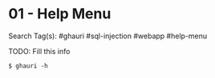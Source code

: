 # 01 - Help Menu

Search Tag(s): #ghauri #sql-injection #webapp #help-menu

TODO: Fill this info

```
$ ghauri -h
```